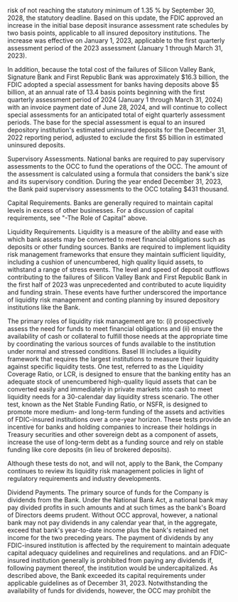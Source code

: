 risk of not reaching the statutory minimum of 1.35 % by September 30, 2028, the statutory deadline. Based on this update, the FDIC approved an increase in the initial base deposit insurance assessment rate schedules by two basis points, applicable to all insured depository institutions. The increase was effective on January 1, 2023, applicable to the first quarterly assessment period of the 2023 assessment (January 1 through March 31, 2023).

In addition, because the total cost of the failures of Silicon Valley Bank, Signature Bank and First Republic Bank was approximately \$16.3 billion, the FDIC adopted a special assessment for banks having deposits above \$5 billion, at an annual rate of 13.4 basis points beginning with the first quarterly assessment period of 2024 (January 1 through March 31, 2024) with an invoice payment date of June 28, 2024, and will continue to collect special assessments for an anticipated total of eight quarterly assessment periods. The base for the special assessment is equal to an insured depository institution's estimated uninsured deposits for the December 31, 2022 reporting period, adjusted to exclude the first \$5 billion in estimated uninsured deposits.

Supervisory Assessments. National banks are required to pay supervisory assessments to the OCC to fund the operations of the OCC. The amount of the assessment is calculated using a formula that considers the bank's size and its supervisory condition. During the year ended December 31, 2023, the Bank paid supervisory assessments to the OCC totaling \$431 thousand.

Capital Requirements. Banks are generally required to maintain capital levels in excess of other businesses. For a discussion of capital requirements, see "-The Role of Capital" above.

Liquidity Requirements. Liquidity is a measure of the ability and ease with which bank assets may be converted to meet financial obligations such as deposits or other funding sources. Banks are required to implement liquidity risk management frameworks that ensure they maintain sufficient liquidity, including a cushion of unencumbered, high quality liquid assets, to withstand a range of stress events. The level and speed of deposit outflows contributing to the failures of Silicon Valley Bank and First Republic Bank in the first half of 2023 was unprecedented and contributed to acute liquidity and funding strain. These events have further underscored the importance of liquidity risk management and conting planning by insured depository institutions like the Bank.

The primary roles of liquidity risk management are to: (i) prospectively assess the need for funds to meet financial obligations and (ii) ensure the availability of cash or collateral to fulfill those needs at the appropriate time by coordinating the various sources of funds available to the institution under normal and stressed conditions. Basel III includes a liquidity framework that requires the largest institutions to measure their liquidity against specific liquidity tests. One test, referred to as the Liquidity Coverage Ratio, or LCR, is designed to ensure that the banking entity has an adequate stock of unencumbered high-quality liquid assets that can be converted easily and immediately in private markets into cash to meet liquidity needs for a 30-calendar day liquidity stress scenario. The other test, known as the Net Stable Funding Ratio, or NSFR, is designed to promote more medium- and long-term funding of the assets and activities of FDIC-insured institutions over a one-year horizon. These tests provide an incentive for banks and holding companies to increase their holdings in Treasury securities and other sovereign debt as a component of assets, increase the use of long-term debt as a funding source and rely on stable funding like core deposits (in lieu of brokered deposits).

Although these tests do not, and will not, apply to the Bank, the Company continues to review its liquidity risk management policies in light of regulatory requirements and industry developments.

Dividend Payments. The primary source of funds for the Company is dividends from the Bank. Under the National Bank Act, a national bank may pay divided profits in such amounts and at such times as the bank's Board of Directors deems prudent. Without OCC approval, however, a national bank may not pay dividends in any calendar year that, in the aggregate, exceed that bank's year-to-date income plus the bank's retained net income for the two preceding years. The payment of dividends by any FDIC-insured institution is affected by the requirement to maintain adequate capital adequacy quidelines and requirelines and requlations. and an FDIC-insured institution generally is prohibited from paying any dividends if, following payment thereof, the institution would be undercapitalized. As described above, the Bank exceeded its capital requirements under applicable guidelines as of December 31, 2023. Notwithstanding the availability of funds for dividends, however, the OCC may prohibit the